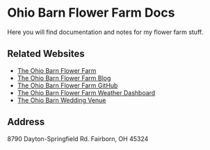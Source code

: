 # Ohio Barn Flower Farm Docs

Here you will find documentation and notes for my flower farm stuff.

## Related Websites

* [The Ohio Barn Flower Farm](https://ohiobarnflowerfarm.com)
* [The Ohio Barn Flower Farm Blog](https://ohiobarnflowerfarm.blogspot.com)
* [The Ohio Barn Flower Farm GitHub](https://github.com/ohiobarn/flowerfarm)
* [The Ohio Barn Flower Farm Weather Dashboard](https://dashboard.ambientweather.net/devices/public/33d9827491fc0d43acf09325c70bd2bb)
* [The Ohio Barn Wedding Venue ](https://www.theohiobarn.com)


## Address

8790 Dayton-Springfield Rd.
Fairborn, OH 45324

